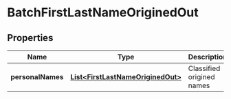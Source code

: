 
# BatchFirstLastNameOriginedOut

## Properties
Name | Type | Description | Notes
------------ | ------------- | ------------- | -------------
**personalNames** | [**List&lt;FirstLastNameOriginedOut&gt;**](FirstLastNameOriginedOut.md) | Classified origined names |  [optional]



